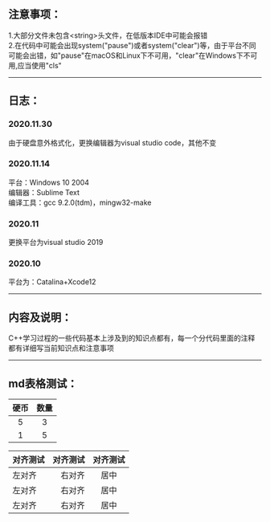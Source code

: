 <!--
 * Author: kang
 * Date: 2020-11-03 13:13:11
 * LastEditors: kang
 * LastEditTime: 2020-12-01 15:06:11
 * FilePath: \my-cpp\README.md
 * Description: 说明文档
-->
<h2>注意事项：</h2>

1.大部分文件未包含&lt;string&gt;头文件，在低版本IDE中可能会报错  
2.在代码中可能会出现system("pause")或者system("clear")等，由于平台不同可能会出错，如"pause"在macOS和Linux下不可用，"clear"在Windows下不可用,应当使用"cls"  

---  
<h2>日志：</h2>
<h3>2020.11.30</h3>

由于硬盘意外格式化，更换编辑器为visual studio code，其他不变
<h3>2020.11.14</h3>

平台：Windows 10 2004  
编辑器：Sublime Text  
编译工具：gcc 9.2.0(tdm)，mingw32-make  
<h3>2020.11</h3>

更换平台为visual studio 2019  
<h3>2020.10</h3>

平台为：Catalina+Xcode12  
  
---
<h2>内容及说明：</h2>

C++学习过程的一些代码基本上涉及到的知识点都有，每一个分代码里面的注释都有详细写当前知识点和注意事项  
 
---  
<h2>md表格测试：</h2>

硬币 | 数量
:---: | :---:
5|3
1|5

对齐测试|对齐测试|对齐测试
---|---:|:---:
左对齐|右对齐|居中
左对齐|右对齐|居中
左对齐|右对齐|居中



